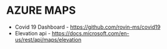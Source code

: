 # AZURE MAPS

* Covid 19 Dashboard - https://github.com/rovin-ms/covid19
* Elevation api - https://docs.microsoft.com/en-us/rest/api/maps/elevation